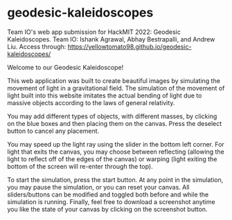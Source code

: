 # geodesic-kaleidoscopes
Team IO's web app submission for HackMIT 2022: Geodesic Kaleidoscopes. Team IO: Ishank Agrawal, Abhay Bestrapalli, and Andrew Liu.
Access through: https://yellowtomato98.github.io/geodesic-kaleidoscopes/

Welcome to our Geodesic Kaleidoscope!

This web application was built to create beautiful images by simulating the movement of light in a gravitational field. The simulation of the movement of light built into this website imitates the actual bending of light due to massive objects according to the laws of general relativity.

You may add different types of objects, with different masses, by clicking on the blue boxes and then placing them on the canvas. Press the deselect button to cancel any placement.

You may speed up the light ray using the slider in the bottom left corner. For light that exits the canvas, you may choose between reflecting (allowing the light to reflect off of the edges of the canvas) or warping (light exiting the bottom of the screen will re-enter through the top).

To start the simulation, press the start button. At any point in the simulation, you may pause the simulation, or you can reset your canvas. All sliders/buttons can be modified and toggled both before and while the simulation is running. Finally, feel free to download a screenshot anytime you like the state of your canvas by clicking on the screenshot button.
